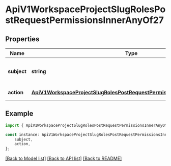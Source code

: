 # ApiV1WorkspaceProjectSlugRolesPostRequestPermissionsInnerAnyOf27


## Properties

Name | Type | Description | Notes
------------ | ------------- | ------------- | -------------
**subject** | **string** | The entity this permission pertains to. | [default to undefined]
**action** | [**ApiV1WorkspaceProjectSlugRolesPostRequestPermissionsInnerAnyOf27Action**](ApiV1WorkspaceProjectSlugRolesPostRequestPermissionsInnerAnyOf27Action.md) |  | [default to undefined]

## Example

```typescript
import { ApiV1WorkspaceProjectSlugRolesPostRequestPermissionsInnerAnyOf27 } from './api';

const instance: ApiV1WorkspaceProjectSlugRolesPostRequestPermissionsInnerAnyOf27 = {
    subject,
    action,
};
```

[[Back to Model list]](../README.md#documentation-for-models) [[Back to API list]](../README.md#documentation-for-api-endpoints) [[Back to README]](../README.md)
